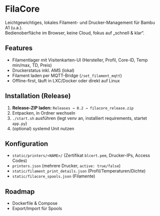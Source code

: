 # FilaCore

Leichtgewichtiges, lokales Filament- und Drucker-Management für Bambu A1 (u.a.).  
Bedienoberfläche im Browser, keine Cloud, fokus auf „schnell & klar“.

## Features
- Filamentlager mit Visitenkarten-UI (Hersteller, Profil, Core-ID, Temp min/max, TD, Preis)
- Druckerstatus inkl. AMS (lokal)
- Filament laden per MQTT-Bridge (`/set_filament_mqtt`)
- Offline-first, läuft in LXC/Docker oder direkt auf Linux

## Installation (Release)
1. **Release-ZIP laden:** `Releases → 0.2 → filacore_release.zip`
2. Entpacken, in Ordner wechseln
3. `./start.sh` ausführen (legt venv an, installiert requirements, startet `app.py`)
4. (optional) systemd Unit nutzen

## Konfiguration
- `static/printers/<NAME>/` (Zertifikat `blcert.pem`, Drucker-IPs, Access Codes)
- `printers.json` (mehrere Drucker, `active: true/false`)
- `static/filament_print_details.json` (Profil/Temperaturen/Dichte)
- `static/filacore_spools.json` (Filamente)

## Roadmap
- Dockerfile & Compose
- Export/Import für Spools